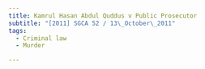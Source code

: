 ```yaml
---
title: Kamrul Hasan Abdul Quddus v Public Prosecutor 
subtitle: "[2011] SGCA 52 / 13\_October\_2011"
tags:
  - Criminal law
  - Murder

---
```


